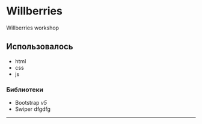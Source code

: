 # Willberries

Willberries workshop

## Использовалось

- html
- css
- js

### Библиотеки

- Bootstrap _v5_
- Swiper dfgdfg

---
